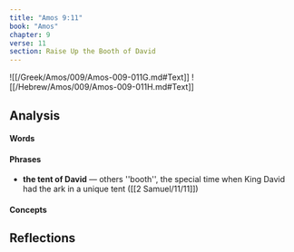 ```yaml
---
title: "Amos 9:11"
book: "Amos"
chapter: 9
verse: 11
section: Raise Up the Booth of David
---
```

![[/Greek/Amos/009/Amos-009-011G.md#Text]]
![[/Hebrew/Amos/009/Amos-009-011H.md#Text]]

## Analysis

#### Words

#### Phrases
- **the tent of David** — others ''booth'', the special time when King David had the ark in a unique tent ([[2 Samuel/11/11]])

#### Concepts

## Reflections
